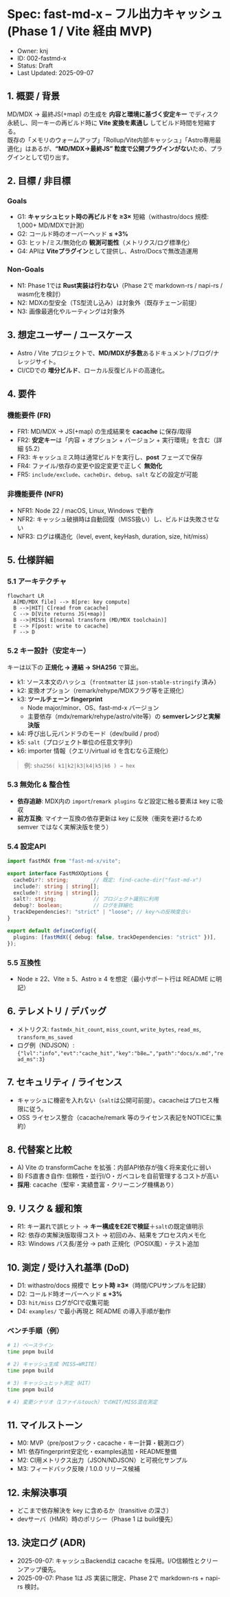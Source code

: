 # Spec: fast-md-x – フル出力キャッシュ (Phase 1 / Vite 経由 MVP)
- Owner: knj
- ID: 002-fastmd-x
- Status: Draft
- Last Updated: 2025-09-07

## 1. 概要 / 背景
MD/MDX → 最終JS(+map) の生成を **内容と環境に基づく安定キー** でディスク永続し、同一キーの再ビルド時に **Vite 変換を素通し** してビルド時間を短縮する。  
既存の「メモリのウォームアップ」「Rollup/Vite内部キャッシュ」「Astro専用最適化」はあるが、**“MD/MDX→最終JS” 粒度で公開プラグインがない**ため、プラグインとして切り出す。

## 2. 目標 / 非目標
### Goals
- G1: **キャッシュヒット時の再ビルドを ≥3×** 短縮（withastro/docs 規模: 1,000+ MD/MDXで計測）
- G2: コールド時のオーバーヘッド **≤ +3%**
- G3: ヒット/ミス/無効化の **観測可能性**（メトリクス/ログ標準化）
- G4: APIは **Viteプラグイン**として提供し、Astro/Docsで無改造運用
### Non-Goals
- N1: Phase 1では **Rust実装は行わない**（Phase 2で markdown-rs / napi-rs / wasm化を検討）
- N2: MDXの型安全（TS型流し込み）は対象外（既存チェーン前提）
- N3: 画像最適化やルーティングは対象外

## 3. 想定ユーザー / ユースケース
- Astro / Vite プロジェクトで、**MD/MDXが多数**あるドキュメント/ブログ/ナレッジサイト。
- CI/CDでの **増分ビルド**、ローカル反復ビルドの高速化。

## 4. 要件
### 機能要件 (FR)
- FR1: MD/MDX → JS(+map) の生成結果を **cacache** に保存/取得
- FR2: **安定キー**は「内容 + オプション + バージョン + 実行環境」を含む（詳細 §5.2）
- FR3: キャッシュミス時は通常ビルドを実行し、**post** フェーズで保存
- FR4: ファイル/依存の変更や設定変更で正しく **無効化**
- FR5: `include/exclude`、`cacheDir`、`debug`、`salt` などの設定が可能
### 非機能要件 (NFR)
- NFR1: Node 22 / macOS, Linux, Windows で動作
- NFR2: キャッシュ破損時は自動回復（MISS扱い）し、ビルドは失敗させない
- NFR3: ログは構造化（level, event, keyHash, duration, size, hit/miss）

## 5. 仕様詳細
### 5.1 アーキテクチャ
```mermaid
flowchart LR
  A[MD/MDX file] --> B[pre: key compute]
  B -->|HIT| C[read from cacache]
  C --> D[Vite returns JS(+map)]
  B -->|MISS| E[normal transform (MD/MDX toolchain)]
  E --> F[post: write to cacache]
  F --> D
```

### 5.2 キー設計（安定キー）
キーは以下の **正規化 → 連結 → SHA256** で算出。

* k1: ソース本文のハッシュ（`frontmatter` は `json-stable-stringify` 済み）
* k2: 変換オプション（remark/rehype/MDXフラグ等を正規化）
* k3: **ツールチェーン fingerprint**
  * Node major/minor、OS、fast-md-x バージョン
  * 主要依存（mdx/remark/rehype/astro/vite等）の **semverレンジと実解決版**
* k4: 呼び出し元バンドラのモード（dev/build / prod）
* k5: `salt`（プロジェクト単位の任意文字列）
* k6: importer 情報（クエリ/virtual id を含むなら正規化）

> 例: `sha256( k1|k2|k3|k4|k5|k6 ) → hex`

### 5.3 無効化 & 整合性
* **依存追跡**: MDX内の `import`/`remark plugins` など設定に触る要素は key に吸収
* **前方互換**: マイナー互換の依存更新は key に反映（衝突を避けるため semver ではなく実解決版を使う）

### 5.4 設定API
```ts
import fastMdX from "fast-md-x/vite";

export interface FastMdXOptions {
  cacheDir?: string;        // 既定: find-cache-dir("fast-md-x")
  include?: string | string[];
  exclude?: string | string[];
  salt?: string;            // プロジェクト識別に利用
  debug?: boolean;          // ログを詳細化
  trackDependencies?: "strict" | "loose"; // keyへの反映度合い
}

export default defineConfig({
  plugins: [fastMdX({ debug: false, trackDependencies: "strict" })],
});
```

### 5.5 互換性
* Node ≥ 22、Vite ≥ 5、Astro ≥ 4 を想定（最小サポート行は README に明記）

## 6. テレメトリ / デバッグ
* メトリクス: `fastmdx_hit_count`, `miss_count`, `write_bytes`, `read_ms`, `transform_ms_saved`
* ログ例（NDJSON）:
  `{"lvl":"info","evt":"cache_hit","key":"b8e…","path":"docs/x.md","read_ms":3}`

## 7. セキュリティ / ライセンス
* キャッシュに機密を入れない（`salt`は公開可前提）。cacacheはプロセス権限に従う。
* OSS ライセンス整合（cacache/remark 等のライセンス表記をNOTICEに集約）

## 8. 代替案と比較
* A) Vite の transformCache を拡張：内部API依存が強く将来変化に弱い
* B) FS直書き自作: 信頼性・並行I/O・ガベコレを自前管理するコストが高い
* **採用**: cacache（堅牢・実績豊富・クリーニング機構あり）

## 9. リスク & 緩和策
* R1: キー漏れで誤ヒット → **キー構成をE2Eで検証**＋`salt`の既定値明示
* R2: 依存の実解決版取得コスト → 初回のみ、結果をプロセス内メモ化
* R3: Windows パス長/差分 → path 正規化（POSIX風）・テスト追加

## 10. 測定 / 受け入れ基準 (DoD)
* D1: withastro/docs 規模で **ヒット時 ≥3×**（時間/CPUサンプルを記録）
* D2: コールド時オーバーヘッド **≤ +3%**
* D3: `hit/miss` ログがCIで収集可能
* D4: `examples/` で最小再現と README の導入手順が動作

### ベンチ手順（例）
```bash
# 1) ベースライン
time pnpm build

# 2) キャッシュ生成（MISS→WRITE）
time pnpm build

# 3) キャッシュヒット測定（HIT）
time pnpm build

# 4) 変更シナリオ（1ファイルtouch）でのHIT/MISS混在測定
```

## 11. マイルストーン
* M0: MVP（pre/postフック・cacache・キー計算・観測ログ）
* M1: 依存fingerprint安定化・examples追加・README整備
* M2: CI用メトリクス出力（JSON/NDJSON）と可視化サンプル
* M3: フィードバック反映 / 1.0.0 リリース候補

## 12. 未解決事項
* どこまで依存解決を key に含めるか（transitive の深さ）
* devサーバ（HMR）時のポリシー（Phase 1 は build優先）

## 13. 決定ログ (ADR)
* 2025-09-07: キャッシュBackendは cacache を採用。I/O信頼性とクリーンアップ優先。
* 2025-09-07: Phase 1は JS 実装に限定、Phase 2で markdown-rs + napi-rs 検討。
